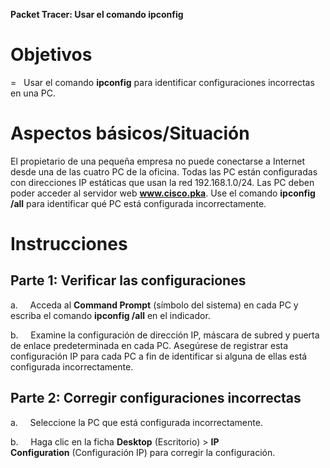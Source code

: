 **Packet Tracer: Usar el comando ipconfig**

# Objetivos

=   Usar el comando **ipconfig** para identificar configuraciones incorrectas en una PC.

# Aspectos básicos/Situación

El propietario de una pequeña empresa no puede conectarse a Internet desde una de las cuatro PC de la oficina. Todas las PC están configuradas con direcciones IP estáticas que usan la red 192.168.1.0/24. Las PC deben poder acceder al servidor web **www.cisco.pka**. Use el comando **ipconfig /all** para identificar qué PC está configurada incorrectamente.

# Instrucciones

## Parte 1: Verificar las configuraciones

a.     Acceda al **Command Prompt** (símbolo del sistema) en cada PC y escriba el comando **ipconfig /all** en el indicador.

b.     Examine la configuración de dirección IP, máscara de subred y puerta de enlace predeterminada en cada PC. Asegúrese de registrar esta configuración IP para cada PC a fin de identificar si alguna de ellas está configurada incorrectamente.

## Parte 2: Corregir configuraciones incorrectas

a.     Seleccione la PC que está configurada incorrectamente.

b.     Haga clic en la ficha **Desktop** (Escritorio) > **IP Configuration** (Configuración IP) para corregir la configuración.
